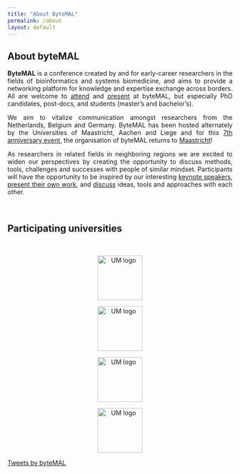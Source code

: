 ```yaml
---
title: "About ByteMAL"
permalink: /about
layout: default
---
```


<div class="row">
  <div class="col-sm-8 px-3" style="text-align: justify">
    <h2 id="about-the-bytemal-conference">About byteMAL</h2>
    <p><strong>ByteMAL</strong> is a conference created by and for early-career researchers in the fields of bioinformatics and systems biomedicine, 
    and aims to provide a networking platform for knowledge and expertise exchange across borders. 
    All are welcome to <a href="/bytemal-2024/register">attend</a> and <a href="/bytemal-2024/submit">present</a> at
    byteMAL, but especially PhD candidates, post-docs, and students (master’s and bachelor’s).</p>
    <p>We aim to vitalize communication amongst researchers from the Netherlands, Belgium and Germany. 
    ByteMAL has been hosted alternately by the Universities of Maastricht, Aachen and
    Liege and for this <a href="/bytemal-2024/program">7th anniversary event</a>, 
    the organisation of byteMAL returns to <a href="/bytemal-2024/venue">Maastricht</a>!</p>
    <p>As researchers in related fields in neighboring regions we are excited to widen our perspectives by creating the opportunity to discuss methods, 
    tools, challenges and successes with people of similar mindset. 
    Participants will have the opportunity to be inspired by our interesting <a href="/bytemal-2024/program">keynote speakers</a>, 
    <a href="/submit">present their own work</a>, and <a href="/bytemal-2024/register">discuss</a> ideas, tools and approaches with each other.</p>

  <br>
  <p style="text-align: center;">
    <h2>Participating universities</h2> <br>
    </p>
    <p style="text-align: center;">
        <img src="/bytemal-2024/images/Institutions/UM_logo.png" alt="UM logo" style="height:100px;max-height:100%;width:auto;vertical-align:middle;">
    </p>
    <p style="text-align: center;">
        <img src="/bytemal-2024/images/Institutions/RWTH_logo.png" alt="UM logo" style="height:100px;max-height:100%;width:auto;vertical-align:middle;">
    </p>
    <p style="text-align: center;">
        <img src="/bytemal-2024/images/Institutions/UL_logo.png" alt="UM logo" style="height:100px;max-height:100%;width:auto;vertical-align:middle;">
    </p>
    <p style="text-align: center;">
        <img src="/bytemal-2024/images/Institutions/KUL_logo.png" alt="UM logo" style="height:100px;max-height:100%;width:auto;vertical-align:middle;">
    </p>
  </div>
  
  <div class="col-sm-4 px-3">
    <a class="twitter-timeline" data-lang="en" data-height="800" data-dnt="true" data-theme="dark" href="https://twitter.com/byteMAL?ref_src=twsrc%5Etfw">Tweets by byteMAL</a> <script async src="https://platform.twitter.com/widgets.js" charset="utf-8"></script>  
  </div>
  
</div>
  





